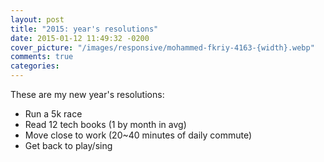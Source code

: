 ```yaml
---
layout: post
title: "2015: year's resolutions"
date: 2015-01-12 11:49:32 -0200
cover_picture: "/images/responsive/mohammed-fkriy-4163-{width}.webp"
comments: true
categories: 
---
```


These are my new year's resolutions:

* Run a 5k race
* Read 12 tech books (1 by month in avg)
* Move close to work (20~40 minutes of daily commute)
* Get back to play/sing
